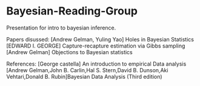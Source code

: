 # Bayesian-Reading-Group

Presentation for intro to bayesian inference. 

Papers disussed:
[Andrew Gelman, Yuling Yao] Holes in Bayesian Statistics
[EDWARD I. GEORGE] Capture-recapture estimation via Gibbs sampling
[Andrew Gelman] Objections to Bayesian statistics


References:
[George castella] An introduction to empirical Data analysis 
[Andrew Gelman,John B. Carlin,Hal S. Stern,David B. Dunson,Aki Vehtari,Donald B. Rubin]Bayesian Data Analysis (Third edition)
